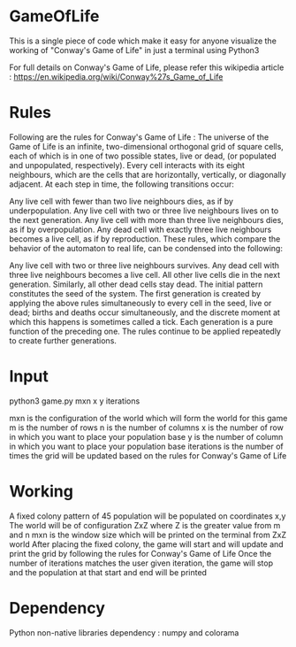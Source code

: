 # GameOfLife
 
This is a single piece of code which make it easy for anyone visualize the working of "Conway's Game of Life" in just a terminal using Python3

For full details on Conway's Game of Life, please refer this wikipedia article : https://en.wikipedia.org/wiki/Conway%27s_Game_of_Life

# Rules
Following are the rules for Conway's Game of Life :
The universe of the Game of Life is an infinite, two-dimensional orthogonal grid of square cells, each of which is in one of two possible states, live or dead, (or populated and unpopulated, respectively). Every cell interacts with its eight neighbours, which are the cells that are horizontally, vertically, or diagonally adjacent. At each step in time, the following transitions occur:

Any live cell with fewer than two live neighbours dies, as if by underpopulation.
Any live cell with two or three live neighbours lives on to the next generation.
Any live cell with more than three live neighbours dies, as if by overpopulation.
Any dead cell with exactly three live neighbours becomes a live cell, as if by reproduction.
These rules, which compare the behavior of the automaton to real life, can be condensed into the following:

Any live cell with two or three live neighbours survives.
Any dead cell with three live neighbours becomes a live cell.
All other live cells die in the next generation. Similarly, all other dead cells stay dead.
The initial pattern constitutes the seed of the system. The first generation is created by applying the above rules simultaneously to every cell in the seed, live or dead; births and deaths occur simultaneously, and the discrete moment at which this happens is sometimes called a tick. Each generation is a pure function of the preceding one. The rules continue to be applied repeatedly to create further generations.

# Input 
python3 game.py mxn x y iterations

mxn is the configuration of the world which will form the world for this game
m is the number of rows
n is the number of columns
x is the number of row in which you want to place your population base
y is the number of column in which you want to place your population base
iterations is the number of times the grid will be updated based on the rules for Conway's Game of Life

# Working
A fixed colony pattern of 45 population will be populated on coordinates x,y
The world will be of configuration ZxZ where Z is the greater value from m and n
mxn is the window size which will be printed on the terminal from ZxZ world
After placing the fixed colony, the game will start and will update and print the grid by following the rules for Conway's Game of Life
Once the number of iterations matches the user given iteration, the game will stop and the population at that start and end will be printed

# Dependency
Python non-native libraries dependency : numpy and colorama
